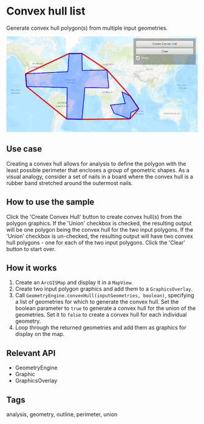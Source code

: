 # Convex hull list

Generate convex hull polygon(s) from multiple input geometries.

![](ConvexHullList.png)

## Use case

Creating a convex hull allows for analysis to define the polygon with the least possible perimeter that encloses a group of geometric shapes. As a visual analogy, consider a set of nails in a board where the convex hull is a rubber band stretched around the outermost nails.

## How to use the sample

Click the 'Create Convex Hull' button to create convex hull(s) from the polygon graphics. If the 'Union' checkbox is checked, the resulting output will be one polygon being the convex hull for the two input polygons. If the 'Union' checkbox is un-checked, the resulting output will have two convex hull polygons - one for each of the two input polygons. Click the 'Clear' button to start over.

## How it works

1. Create an `ArcGISMap` and display it in a `MapView`.
2. Create two input polygon graphics and add them to a `GraphicsOverlay`.
3. Call `GeometryEngine.convexHull(inputGeometries, boolean)`, specifying a list of geometries for which to generate the convex hull. Set the boolean parameter to `true` to generate a convex hull for the union of the geometries. Set it to `false` to create a convex hull for each individual geometry.
4. Loop through the returned geometries and add them as graphics for display on the map.

## Relevant API

* GeometryEngine
* Graphic
* GraphicsOverlay

## Tags

analysis, geometry, outline, perimeter, union
